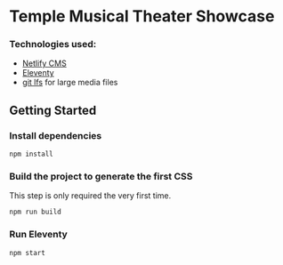 # Temple Musical Theater Showcase

### Technologies used:

- [Netlify CMS](https://www.netlifycms.org/)
- [Eleventy](https://www.11ty.dev/)
- [git lfs](https://git-lfs.github.com/) for large media files

## Getting Started

### Install dependencies

```
npm install
```

### Build the project to generate the first CSS

This step is only required the very first time.

```
npm run build
```

### Run Eleventy

```
npm start
```
